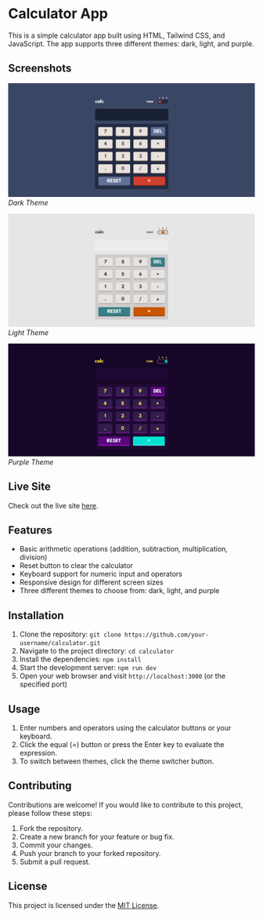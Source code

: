 # Calculator App

This is a simple calculator app built using HTML, Tailwind CSS, and JavaScript. The app supports three different themes: dark, light, and purple.

## Screenshots

![Dark Theme](screenshots/dark-theme.png)
_Dark Theme_

![Light Theme](screenshots/light-theme.png)
_Light Theme_

![Purple Theme](screenshots/purple-theme.png)
_Purple Theme_

## Live Site

Check out the live site [here](https://example.com/calculator).

## Features

- Basic arithmetic operations (addition, subtraction, multiplication, division)
- Reset button to clear the calculator
- Keyboard support for numeric input and operators
- Responsive design for different screen sizes
- Three different themes to choose from: dark, light, and purple

## Installation

1. Clone the repository: `git clone https://github.com/your-username/calculator.git`
2. Navigate to the project directory: `cd calculator`
3. Install the dependencies: `npm install`
4. Start the development server: `npm run dev`
5. Open your web browser and visit `http://localhost:3000` (or the specified port)

## Usage

1. Enter numbers and operators using the calculator buttons or your keyboard.
2. Click the equal (=) button or press the Enter key to evaluate the expression.
3. To switch between themes, click the theme switcher button.

## Contributing

Contributions are welcome! If you would like to contribute to this project, please follow these steps:

1. Fork the repository.
2. Create a new branch for your feature or bug fix.
3. Commit your changes.
4. Push your branch to your forked repository.
5. Submit a pull request.

## License

This project is licensed under the [MIT License](LICENSE).
